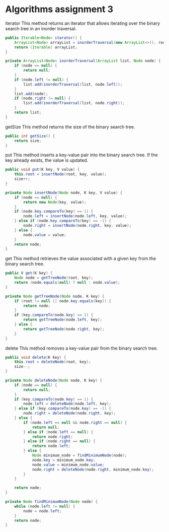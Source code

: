# Algorithms assignment 3

iterator
This method returns an iterator that allows iterating over the binary search tree in an inorder traversal.

```java
public Iterable<Node> iterator() {
    ArrayList<Node> arrayList = inorderTraversal(new ArrayList<>(), root);
    return (Iterable) arrayList;
}

private ArrayList<Node> inorderTraversal(ArrayList list, Node node) {
    if (node == null) {
        return null;
    }
    if (node.left != null) {
        list.add(inorderTraversal(list, node.left));
    }
    list.add(node);
    if (node.right != null) {
        list.add(inorderTraversal(list, node.right));
    }
    return list;
}
```

getSize
This method returns the size of the binary search tree.

```java
public int getSize() {
    return size;
}
```

put
This method inserts a key-value pair into the binary search tree. If the key already exists, the value is updated.

```java
public void put(K key, V value) {
    this.root = insertNode(root, key, value);
    size++;
}

private Node insertNode(Node node, K key, V value) {
    if (node == null) {
        return new Node(key, value);
    }
    if (node.key.compareTo(key) == 1) {
        node.left = insertNode(node.left, key, value);
    } else if (node.key.compareTo(key) == -1) {
        node.right = insertNode(node.right, key, value);
    } else {
        node.value = value;
    }
    return node;
}
```

get
This method retrieves the value associated with a given key from the binary search tree.

```java
public V get(K key) {
    Node node = getTreeNode(root, key);
    return (node.equals(null) ? null : node.value);
}

private Node getTreeNode(Node node, K key) {
    if (root != null || node.key.equals(key)) {
        return node;
    }
    if (key.compareTo(node.key) == 1) {
        return getTreeNode(node.left, key);
    } else {
        return getTreeNode(node.right, key);
    }
}
```

delete
This method removes a key-value pair from the binary search tree.

```java
public void delete(K key) {
    this.root = deleteNode(root, key);
    size--;
}

private Node deleteNode(Node node, K key) {
    if (node == null) {
        return null;
    }
    if (key.compareTo(node.key) == 1) {
        node.left = deleteNode(node.left, key);
    } else if (key.compareTo(node.key) == -1) {
        node.right = deleteNode(node.right, key);
    } else {
        if (node.left == null && node.right == null) {
            return null;
        } else if (node.left == null) {
            return node.right;
        } else if (node.right == null) {
            return node.left;
        } else {
            Node minimum_node = findMinimumNode(node);
            node.key = minimum_node.key;
            node.value = minimum_node.value;
            node.right = deleteNode(node.right, minimum_node.key);
        }
    }

    return node;
}

private Node findMinimumNode(Node node) {
    while (node.left != null) {
        node = node.left;
    }
    return node;
}
```
